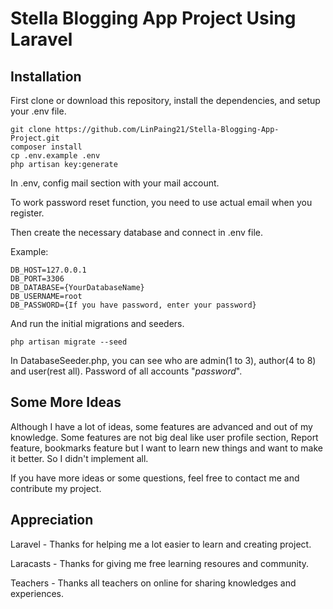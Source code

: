# Stella Blogging App Project Using Laravel

## Installation

First clone or download this repository, install the dependencies, and setup your .env file.

```
git clone https://github.com/LinPaing21/Stella-Blogging-App-Project.git
composer install
cp .env.example .env
php artisan key:generate
```

In .env, config mail section with your mail account.

To work password reset function, you need to use actual email when you register.

Then create the necessary database and connect in .env file.

Example:
 ``` DB_CONNECTION=mysql
DB_HOST=127.0.0.1
DB_PORT=3306
DB_DATABASE={YourDatabaseName}
DB_USERNAME=root
DB_PASSWORD={If you have password, enter your password}  
```

And run the initial migrations and seeders.

```
php artisan migrate --seed
```

In DatabaseSeeder.php, you can see who are admin(1 to 3), author(4 to 8) and user(rest all). Password of all accounts "*password*".

## Some More Ideas

Although I have a lot of ideas, some features are advanced and out of my knowledge. Some features are not big deal like user profile section, Report feature, bookmarks feature but I want to learn new things and want to make it better. So I didn't implement all. 

If you have more ideas or some questions, feel free to contact me and contribute my project.

## Appreciation

Laravel - Thanks for helping me a lot easier to learn and creating project.

Laracasts - Thanks for giving me free learning resoures and community.

Teachers - Thanks all teachers on online for sharing knowledges and experiences.
